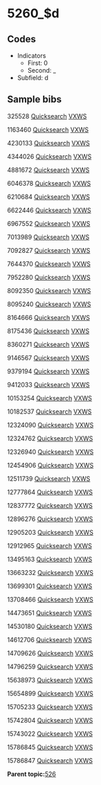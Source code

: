 # 5260\_$d

## Codes

-   Indicators
    -   First: 0
    -   Second: \_
-   Subfield: d

## Sample bibs

325528 [Quicksearch](https://search.library.yale.edu/catalog/325528) [VXWS](http://prodorbis.library.yale.edu:7014/vxws/GetHoldingsService?bibId=325528)

1163460 [Quicksearch](https://search.library.yale.edu/catalog/1163460) [VXWS](http://prodorbis.library.yale.edu:7014/vxws/GetHoldingsService?bibId=1163460)

4230133 [Quicksearch](https://search.library.yale.edu/catalog/4230133) [VXWS](http://prodorbis.library.yale.edu:7014/vxws/GetHoldingsService?bibId=4230133)

4344026 [Quicksearch](https://search.library.yale.edu/catalog/4344026) [VXWS](http://prodorbis.library.yale.edu:7014/vxws/GetHoldingsService?bibId=4344026)

4881672 [Quicksearch](https://search.library.yale.edu/catalog/4881672) [VXWS](http://prodorbis.library.yale.edu:7014/vxws/GetHoldingsService?bibId=4881672)

6046378 [Quicksearch](https://search.library.yale.edu/catalog/6046378) [VXWS](http://prodorbis.library.yale.edu:7014/vxws/GetHoldingsService?bibId=6046378)

6210684 [Quicksearch](https://search.library.yale.edu/catalog/6210684) [VXWS](http://prodorbis.library.yale.edu:7014/vxws/GetHoldingsService?bibId=6210684)

6622446 [Quicksearch](https://search.library.yale.edu/catalog/6622446) [VXWS](http://prodorbis.library.yale.edu:7014/vxws/GetHoldingsService?bibId=6622446)

6967552 [Quicksearch](https://search.library.yale.edu/catalog/6967552) [VXWS](http://prodorbis.library.yale.edu:7014/vxws/GetHoldingsService?bibId=6967552)

7013989 [Quicksearch](https://search.library.yale.edu/catalog/7013989) [VXWS](http://prodorbis.library.yale.edu:7014/vxws/GetHoldingsService?bibId=7013989)

7092827 [Quicksearch](https://search.library.yale.edu/catalog/7092827) [VXWS](http://prodorbis.library.yale.edu:7014/vxws/GetHoldingsService?bibId=7092827)

7644370 [Quicksearch](https://search.library.yale.edu/catalog/7644370) [VXWS](http://prodorbis.library.yale.edu:7014/vxws/GetHoldingsService?bibId=7644370)

7952280 [Quicksearch](https://search.library.yale.edu/catalog/7952280) [VXWS](http://prodorbis.library.yale.edu:7014/vxws/GetHoldingsService?bibId=7952280)

8092350 [Quicksearch](https://search.library.yale.edu/catalog/8092350) [VXWS](http://prodorbis.library.yale.edu:7014/vxws/GetHoldingsService?bibId=8092350)

8095240 [Quicksearch](https://search.library.yale.edu/catalog/8095240) [VXWS](http://prodorbis.library.yale.edu:7014/vxws/GetHoldingsService?bibId=8095240)

8164666 [Quicksearch](https://search.library.yale.edu/catalog/8164666) [VXWS](http://prodorbis.library.yale.edu:7014/vxws/GetHoldingsService?bibId=8164666)

8175436 [Quicksearch](https://search.library.yale.edu/catalog/8175436) [VXWS](http://prodorbis.library.yale.edu:7014/vxws/GetHoldingsService?bibId=8175436)

8360271 [Quicksearch](https://search.library.yale.edu/catalog/8360271) [VXWS](http://prodorbis.library.yale.edu:7014/vxws/GetHoldingsService?bibId=8360271)

9146567 [Quicksearch](https://search.library.yale.edu/catalog/9146567) [VXWS](http://prodorbis.library.yale.edu:7014/vxws/GetHoldingsService?bibId=9146567)

9379194 [Quicksearch](https://search.library.yale.edu/catalog/9379194) [VXWS](http://prodorbis.library.yale.edu:7014/vxws/GetHoldingsService?bibId=9379194)

9412033 [Quicksearch](https://search.library.yale.edu/catalog/9412033) [VXWS](http://prodorbis.library.yale.edu:7014/vxws/GetHoldingsService?bibId=9412033)

10153254 [Quicksearch](https://search.library.yale.edu/catalog/10153254) [VXWS](http://prodorbis.library.yale.edu:7014/vxws/GetHoldingsService?bibId=10153254)

10182537 [Quicksearch](https://search.library.yale.edu/catalog/10182537) [VXWS](http://prodorbis.library.yale.edu:7014/vxws/GetHoldingsService?bibId=10182537)

12324090 [Quicksearch](https://search.library.yale.edu/catalog/12324090) [VXWS](http://prodorbis.library.yale.edu:7014/vxws/GetHoldingsService?bibId=12324090)

12324762 [Quicksearch](https://search.library.yale.edu/catalog/12324762) [VXWS](http://prodorbis.library.yale.edu:7014/vxws/GetHoldingsService?bibId=12324762)

12326940 [Quicksearch](https://search.library.yale.edu/catalog/12326940) [VXWS](http://prodorbis.library.yale.edu:7014/vxws/GetHoldingsService?bibId=12326940)

12454906 [Quicksearch](https://search.library.yale.edu/catalog/12454906) [VXWS](http://prodorbis.library.yale.edu:7014/vxws/GetHoldingsService?bibId=12454906)

12511739 [Quicksearch](https://search.library.yale.edu/catalog/12511739) [VXWS](http://prodorbis.library.yale.edu:7014/vxws/GetHoldingsService?bibId=12511739)

12777864 [Quicksearch](https://search.library.yale.edu/catalog/12777864) [VXWS](http://prodorbis.library.yale.edu:7014/vxws/GetHoldingsService?bibId=12777864)

12837772 [Quicksearch](https://search.library.yale.edu/catalog/12837772) [VXWS](http://prodorbis.library.yale.edu:7014/vxws/GetHoldingsService?bibId=12837772)

12896276 [Quicksearch](https://search.library.yale.edu/catalog/12896276) [VXWS](http://prodorbis.library.yale.edu:7014/vxws/GetHoldingsService?bibId=12896276)

12905203 [Quicksearch](https://search.library.yale.edu/catalog/12905203) [VXWS](http://prodorbis.library.yale.edu:7014/vxws/GetHoldingsService?bibId=12905203)

12912965 [Quicksearch](https://search.library.yale.edu/catalog/12912965) [VXWS](http://prodorbis.library.yale.edu:7014/vxws/GetHoldingsService?bibId=12912965)

13495163 [Quicksearch](https://search.library.yale.edu/catalog/13495163) [VXWS](http://prodorbis.library.yale.edu:7014/vxws/GetHoldingsService?bibId=13495163)

13663232 [Quicksearch](https://search.library.yale.edu/catalog/13663232) [VXWS](http://prodorbis.library.yale.edu:7014/vxws/GetHoldingsService?bibId=13663232)

13699301 [Quicksearch](https://search.library.yale.edu/catalog/13699301) [VXWS](http://prodorbis.library.yale.edu:7014/vxws/GetHoldingsService?bibId=13699301)

13708466 [Quicksearch](https://search.library.yale.edu/catalog/13708466) [VXWS](http://prodorbis.library.yale.edu:7014/vxws/GetHoldingsService?bibId=13708466)

14473651 [Quicksearch](https://search.library.yale.edu/catalog/14473651) [VXWS](http://prodorbis.library.yale.edu:7014/vxws/GetHoldingsService?bibId=14473651)

14530180 [Quicksearch](https://search.library.yale.edu/catalog/14530180) [VXWS](http://prodorbis.library.yale.edu:7014/vxws/GetHoldingsService?bibId=14530180)

14612706 [Quicksearch](https://search.library.yale.edu/catalog/14612706) [VXWS](http://prodorbis.library.yale.edu:7014/vxws/GetHoldingsService?bibId=14612706)

14709626 [Quicksearch](https://search.library.yale.edu/catalog/14709626) [VXWS](http://prodorbis.library.yale.edu:7014/vxws/GetHoldingsService?bibId=14709626)

14796259 [Quicksearch](https://search.library.yale.edu/catalog/14796259) [VXWS](http://prodorbis.library.yale.edu:7014/vxws/GetHoldingsService?bibId=14796259)

15638973 [Quicksearch](https://search.library.yale.edu/catalog/15638973) [VXWS](http://prodorbis.library.yale.edu:7014/vxws/GetHoldingsService?bibId=15638973)

15654899 [Quicksearch](https://search.library.yale.edu/catalog/15654899) [VXWS](http://prodorbis.library.yale.edu:7014/vxws/GetHoldingsService?bibId=15654899)

15705233 [Quicksearch](https://search.library.yale.edu/catalog/15705233) [VXWS](http://prodorbis.library.yale.edu:7014/vxws/GetHoldingsService?bibId=15705233)

15742804 [Quicksearch](https://search.library.yale.edu/catalog/15742804) [VXWS](http://prodorbis.library.yale.edu:7014/vxws/GetHoldingsService?bibId=15742804)

15743022 [Quicksearch](https://search.library.yale.edu/catalog/15743022) [VXWS](http://prodorbis.library.yale.edu:7014/vxws/GetHoldingsService?bibId=15743022)

15786845 [Quicksearch](https://search.library.yale.edu/catalog/15786845) [VXWS](http://prodorbis.library.yale.edu:7014/vxws/GetHoldingsService?bibId=15786845)

15786847 [Quicksearch](https://search.library.yale.edu/catalog/15786847) [VXWS](http://prodorbis.library.yale.edu:7014/vxws/GetHoldingsService?bibId=15786847)

**Parent topic:**[526](../../tags/526/526.md)

